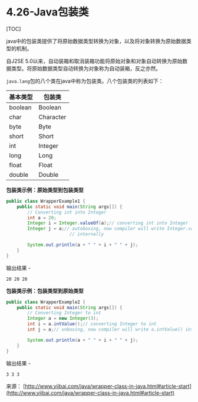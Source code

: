 # 4.26-Java包装类

[TOC]

java中的包装类提供了将原始数据类型转换为对象，以及将对象转换为原始数据类型的机制。

自J2SE 5.0以来，自动装箱和取消装箱功能将原始对象和对象自动转换为原始数据类型。将原始数据类型自动转换为对象称为自动装箱，反之亦然。

`java.lang`包的八个类在java中称为包装类。八个包装类的列表如下：

| 基本类型    | 包装类       |
| ------- | --------- |
| boolean | Boolean   |
| char    | Character |
| byte    | Byte      |
| short   | Short     |
| int     | Integer   |
| long    | Long      |
| float   | Float     |
| double  | Double    |

**包装类示例：原始类型到包装类型**

```java
public class WrapperExample1 {
    public static void main(String args[]) {
        // Converting int into Integer
        int a = 20;
        Integer i = Integer.valueOf(a);// converting int into Integer
        Integer j = a;// autoboxing, now compiler will write Integer.valueOf(a)
                        // internally

        System.out.println(a + " " + i + " " + j);
    }
}

```

输出结果 -

```
20 20 20

```

**包装类示例：包装类型到原始类型**

```java
public class WrapperExample2 {
    public static void main(String args[]) {
        // Converting Integer to int
        Integer a = new Integer(3);
        int i = a.intValue();// converting Integer to int
        int j = a;// unboxing, now compiler will write a.intValue() internally

        System.out.println(a + " " + i + " " + j);
    }
}

```

输出结果 -

```
3 3 3
```

来源： [http://www.yiibai.com/java/wrapper-class-in-java.html#article-start](http://www.yiibai.com/java/wrapper-class-in-java.html#article-start)
